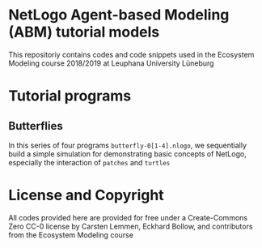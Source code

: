 # NetLogo Agent-based Modeling (ABM) tutorial models

This repositoriy contains codes and code snippets used in the
Ecosystem Modeling course 2018/2019 at Leuphana University Lüneburg

# Tutorial programs

## Butterflies

In this series of four programs `butterfly-0[1-4].nlogo`, we sequentially
build a simple simulation for demonstrating basic concepts of NetLogo,
especially the interaction of `patches` and `turtles`

# License and Copyright

All codes provided here are provided for free under a Create-Commons Zero
CC-0 license by Carsten Lemmen, Eckhard Bollow, and contributors from the
Ecosystem Modeling course
